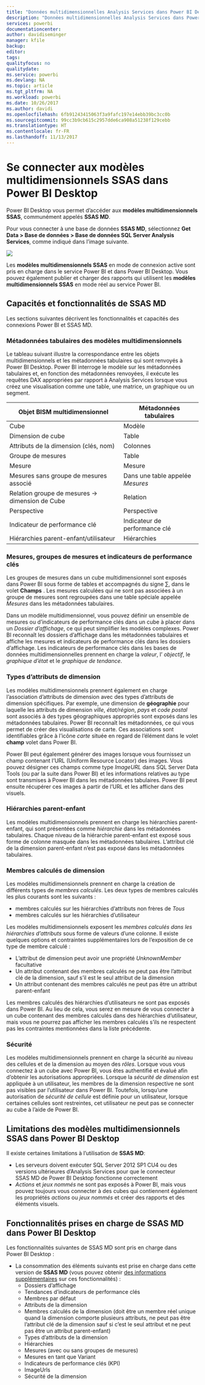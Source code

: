 ```yaml
---
title: "Données multidimensionnelles Analysis Services dans Power BI Desktop"
description: "Données multidimensionnelles Analysis Services dans Power BI Desktop"
services: powerbi
documentationcenter: 
author: davidiseminger
manager: kfile
backup: 
editor: 
tags: 
qualityfocus: no
qualitydate: 
ms.service: powerbi
ms.devlang: NA
ms.topic: article
ms.tgt_pltfrm: NA
ms.workload: powerbi
ms.date: 10/26/2017
ms.author: davidi
ms.openlocfilehash: 6fb91243415063f3a9fafc197e14ebb39bc3cc0b
ms.sourcegitcommit: 99cc3b9cb615c2957dde6ca908a51238f129cebb
ms.translationtype: HT
ms.contentlocale: fr-FR
ms.lasthandoff: 11/13/2017
---
```

# <a name="connect-to-ssas-multidimensional-models-in-power-bi-desktop"></a>Se connecter aux modèles multidimensionnels SSAS dans Power BI Desktop
Power BI Desktop vous permet d’accéder aux **modèles multidimensionnels SSAS**, communément appelés **SSAS MD**.

Pour vous connecter à une base de données **SSAS MD**, sélectionnez **Get Data &gt; Base de données &gt; Base de données SQL Server Analysis Services**, comme indiqué dans l’image suivante.

![](media/desktop-ssas-multidimensional/ssas-multidimensional-2.png)

Les **modèles multidimensionnels SSAS** en mode de connexion active sont pris en charge dans le service Power BI et dans Power BI Desktop. Vous pouvez également publier et charger des rapports qui utilisent les **modèles multidimensionnels SSAS** en mode réel au service Power BI.

## <a name="capabilities-and-features-of-ssas-md"></a>Capacités et fonctionnalités de SSAS MD
Les sections suivantes décrivent les fonctionnalités et capacités des connexions Power BI et SSAS MD.

### <a name="tabular-metadata-of-multidimensional-models"></a>Métadonnées tabulaires des modèles multidimensionnels
Le tableau suivant illustre la correspondance entre les objets multidimensionnels et les métadonnées tabulaires qui sont renvoyés à Power BI Desktop. Power BI interroge le modèle sur les métadonnées tabulaires et, en fonction des métadonnées renvoyées, il exécute les requêtes DAX appropriées par rapport à Analysis Services lorsque vous créez une visualisation comme une table, une matrice, un graphique ou un segment.

| Objet BISM multidimensionnel | Métadonnées tabulaires |
| --- | --- |
| Cube |Modèle |
| Dimension de cube |Table |
| Attributs de la dimension (clés, nom) |Colonnes |
| Groupe de mesures |Table |
| Mesure |Mesure |
| Mesures sans groupe de mesures associé |Dans une table appelée *Mesures* |
| Relation groupe de mesures -> dimension de Cube |Relation |
| Perspective |Perspective |
| Indicateur de performance clé |Indicateur de performance clé |
| Hiérarchies parent-enfant/utilisateur |Hiérarchies |

### <a name="measures-measure-groups-and-kpis"></a>Mesures, groupes de mesures et indicateurs de performance clés
Les groupes de mesures dans un cube multidimensionnel sont exposés dans Power BI sous forme de tables et accompagnés du signe ∑, dans le volet **Champs** . Les mesures calculées qui ne sont pas associées à un groupe de mesures sont regroupées dans une table spéciale appelée *Mesures* dans les métadonnées tabulaires.

Dans un modèle multidimensionnel, vous pouvez définir un ensemble de mesures ou d’indicateurs de performance clés dans un cube à placer dans un *Dossier d’affichage*, ce qui peut simplifier les modèles complexes. Power BI reconnaît les dossiers d’affichage dans les métadonnées tabulaires et affiche les mesures et indicateurs de performance clés dans les dossiers d’affichage. Les indicateurs de performance clés dans les bases de données multidimensionnelles prennent en charge la *valeur*, l’ *objectif*, le *graphique d’état* et le *graphique de tendance*.

### <a name="dimension-attribute-type"></a>Types d’attributs de dimension
Les modèles multidimensionnels prennent également en charge l’association d’attributs de dimension avec des types d’attributs de dimension spécifiques. Par exemple, une dimension de **géographie** pour laquelle les attributs de dimension *ville*, *état/région*, *pays* et *code postal* sont associés à des types géographiques appropriés sont exposés dans les métadonnées tabulaires. Power BI reconnaît les métadonnées, ce qui vous permet de créer des visualisations de carte. Ces associations sont identifiables grâce à l’icône *carte* située en regard de l’élément dans le volet **champ** volet dans Power BI.

Power BI peut également générer des images lorsque vous fournissez un champ contenant l’URL (Uniform Resource Locator) des images. Vous pouvez désigner ces champs comme type *ImageURL* dans SQL Server Data Tools (ou par la suite dans Power BI) et les informations relatives au type sont transmises à Power BI dans les métadonnées tabulaires. Power BI peut ensuite récupérer ces images à partir de l’URL et les afficher dans des visuels.

### <a name="parent-child-hierarchies"></a>Hiérarchies parent-enfant
Les modèles multidimensionnels prennent en charge les hiérarchies parent-enfant, qui sont présentées comme *hiérarchie* dans les métadonnées tabulaires. Chaque niveau de la hiérarchie parent-enfant est exposé sous forme de colonne masquée dans les métadonnées tabulaires. L’attribut clé de la dimension parent-enfant n’est pas exposé dans les métadonnées tabulaires.

### <a name="dimension-calculated-members"></a>Membres calculés de dimension
Les modèles multidimensionnels prennent en charge la création de différents types de *membres calculés*. Les deux types de membres calculés les plus courants sont les suivants :

* membres calculés sur les hiérarchies d’attributs non frères de *Tous*
* membres calculés sur les hiérarchies d’utilisateur

Les modèles multidimensionnels exposent les *membres calculés dans les hiérarchies d’attributs* sous forme de valeurs d’une colonne. Il existe quelques options et contraintes supplémentaires lors de l’exposition de ce type de membre calculé :

* L’attribut de dimension peut avoir une propriété *UnknownMember* facultative
* Un attribut contenant des membres calculés ne peut pas être l’attribut clé de la dimension, sauf s’il est le seul attribut de la dimension
* Un attribut contenant des membres calculés ne peut pas être un attribut parent-enfant

Les membres calculés des hiérarchies d’utilisateurs ne sont pas exposés dans Power BI. Au lieu de cela, vous serez en mesure de vous connecter à un cube contenant des membres calculés dans des hiérarchies d’utilisateur, mais vous ne pourrez pas afficher les membres calculés s’ils ne respectent pas les contraintes mentionnées dans la liste précédente.

### <a name="security"></a>Sécurité
Les modèles multidimensionnels prennent en charge la sécurité au niveau des cellules et de la dimension au moyen des *rôles*. Lorsque vous vous connectez à un cube avec Power BI, vous êtes authentifié et évalué afin d’obtenir les autorisations appropriées. Lorsque la *sécurité de dimension* est appliquée à un utilisateur, les membres de la dimension respective ne sont pas visibles par l’utilisateur dans Power BI. Toutefois, lorsqu’une autorisation de *sécurité de cellule* est définie pour un utilisateur, lorsque certaines cellules sont restreintes, cet utilisateur ne peut pas se connecter au cube à l’aide de Power BI.

## <a name="limitations-of-ssas-multidimensional-models-in-power-bi-desktop"></a>Limitations des modèles multidimensionnels SSAS dans Power BI Desktop
Il existe certaines limitations à l’utilisation de **SSAS MD**:

* Les serveurs doivent exécuter SQL Server 2012 SP1 CU4 ou des versions ultérieures d’Analysis Services pour que le connecteur SSAS MD de Power BI Desktop fonctionne correctement
* *Actions* et *jeux nommés* ne sont pas exposés à Power BI, mais vous pouvez toujours vous connecter à des cubes qui contiennent également les propriétés *actions* ou *jeux nommés* et créer des rapports et des éléments visuels.

## <a name="supported-features-of-ssas-md-in-power-bi-desktop"></a>Fonctionnalités prises en charge de SSAS MD dans Power BI Desktop
Les fonctionnalités suivantes de SSAS MD sont pris en charge dans Power BI Desktop :

* La consommation des éléments suivants est prise en charge dans cette version de **SSAS MD** (vous pouvez obtenir [des informations supplémentaires](https://msdn.microsoft.com/library/jj969574.aspx) sur ces fonctionnalités) :
  * Dossiers d’affichage
  * Tendances d’indicateurs de performance clés
  * Membres par défaut
  * Attributs de la dimension
  * Membres calculés de la dimension (doit être un membre réel unique quand la dimension comporte plusieurs attributs, ne peut pas être l’attribut clé de la dimension sauf si c’est le seul attribut et ne peut pas être un attribut parent-enfant)
  * Types d’attributs de la dimension
  * Hiérarchies
  * Mesures (avec ou sans groupes de mesures)
  * Mesures en tant que Variant
  * Indicateurs de performance clés (KPI)
  * ImageUrls
  * Sécurité de la dimension

